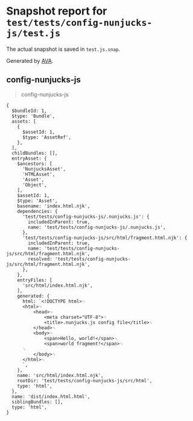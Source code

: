 # Snapshot report for `test/tests/config-nunjucks-js/test.js`

The actual snapshot is saved in `test.js.snap`.

Generated by [AVA](https://avajs.dev).

## config-nunjucks-js

> config-nunjucks-js

    {
      $bundleId: 1,
      $type: 'Bundle',
      assets: [
        {
          $assetId: 1,
          $type: 'AssetRef',
        },
      ],
      childBundles: [],
      entryAsset: {
        $ancestors: [
          'NunjucksAsset',
          'HTMLAsset',
          'Asset',
          'Object',
        ],
        $assetId: 1,
        $type: 'Asset',
        basename: 'index.html.njk',
        dependencies: {
          'test/tests/config-nunjucks-js/.nunjucks.js': {
            includedInParent: true,
            name: 'test/tests/config-nunjucks-js/.nunjucks.js',
          },
          'test/tests/config-nunjucks-js/src/html/fragment.html.njk': {
            includedInParent: true,
            name: 'test/tests/config-nunjucks-js/src/html/fragment.html.njk',
            resolved: 'test/tests/config-nunjucks-js/src/html/fragment.html.njk',
          },
        },
        entryFiles: [
          'src/html/index.html.njk',
        ],
        generated: {
          html: `<!DOCTYPE html>␊
          <html>␊
              <head>␊
                  <meta charset="UTF-8">␊
                  <title>.nunjucks.js config file</title>␊
              </head>␊
              <body>␊
                  <span>Hello, world!</span>␊
                  <span>world fragment!</span>␊
          ␊
              </body>␊
          </html>␊
          `,
        },
        name: 'src/html/index.html.njk',
        rootDir: 'test/tests/config-nunjucks-js/src/html',
        type: 'html',
      },
      name: 'dist/index.html.html',
      siblingBundles: [],
      type: 'html',
    }
